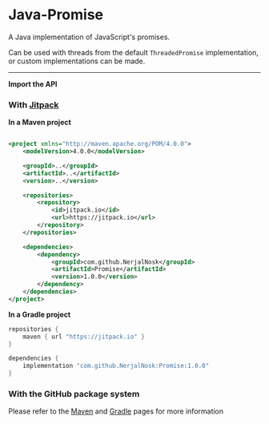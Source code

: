 # Java-Promise

A Java implementation of JavaScript's promises.

Can be used with threads from the default
`ThreadedPromise` implementation, or custom
implementations can be made.

---

**Import the API**

### With [Jitpack](https://jitpack.io/) 

**In a Maven project**

```xml

<project xmlns="http://maven.apache.org/POM/4.0.0">
    <modelVersion>4.0.0</modelVersion>

    <groupId>..</groupId>
    <artifactId>..</artifactId>
    <version>..</version>

    <repositories>
        <repository>
            <id>jitpack.io</id>
            <url>https://jitpack.io</url>
        </repository>
    </repositories>

    <dependencies>
        <dependency>
            <groupId>com.github.NerjalNosk</groupId>
            <artifactId>Promise</artifactId>
            <version>1.0.0</version>
        </dependency>
    </dependencies>
</project>
```

**In a Gradle project**

```groovy
repositories {
    maven { url "https://jitpack.io" }
}

dependencies {
    implementation "com.github.NerjalNosk:Promise:1.0.0"
}
```

### With the GitHub package system

Please refer to the [Maven](
https://docs.github.com/en/packages/working-with-a-github-packages-registry/working-with-the-apache-maven-registry#installing-a-package)
and [Gradle](
https://docs.github.com/en/packages/working-with-a-github-packages-registry/working-with-the-gradle-registry#using-a-published-package)
pages for more information